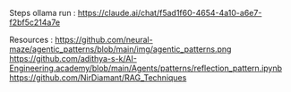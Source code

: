 Steps ollama run :
https://claude.ai/chat/f5ad1f60-4654-4a10-a6e7-f2bf5c214a7e

Resources :
https://github.com/neural-maze/agentic_patterns/blob/main/img/agentic_patterns.png
https://github.com/adithya-s-k/AI-Engineering.academy/blob/main/Agents/patterns/reflection_pattern.ipynb
https://github.com/NirDiamant/RAG_Techniques
